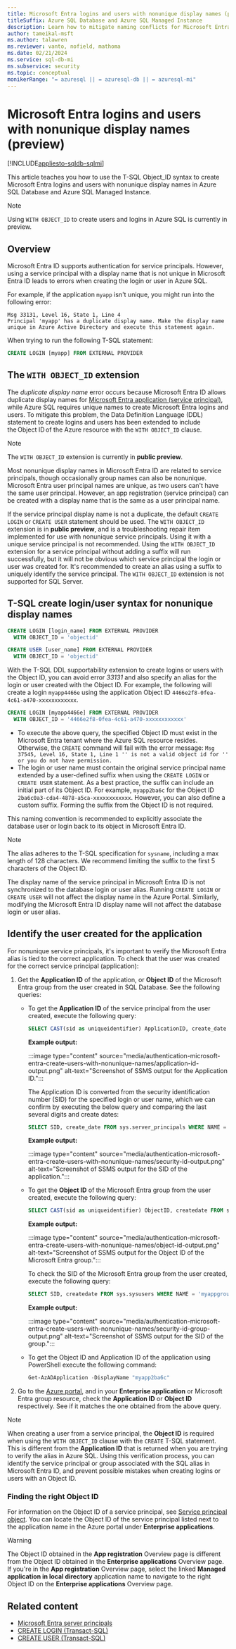 ```yaml
---
title: Microsoft Entra logins and users with nonunique display names (preview)
titleSuffix: Azure SQL Database and Azure SQL Managed Instance
description: Learn how to mitigate naming conflicts for Microsoft Entra logins and users with nonunique display names in Azure SQL Database and Azure SQL Managed Instance by using the T-SQL Object_ID syntax, currently in preview. 
author: tameikal-msft
ms.author: talawren
ms.reviewer: vanto, nofield, mathoma
ms.date: 02/21/2024
ms.service: sql-db-mi
ms.subservice: security
ms.topic: conceptual
monikerRange: "= azuresql || = azuresql-db || = azuresql-mi"
---
```


# Microsoft Entra logins and users with nonunique display names (preview)
[!INCLUDE[appliesto-sqldb-sqlmi](../includes/appliesto-sqldb-sqlmi.md)]

This article teaches you how to use the T-SQL Object_ID syntax to create Microsoft Entra logins and users with nonunique display names in Azure SQL Database and Azure SQL Managed Instance. 

> [!NOTE]
> Using `WITH OBJECT_ID` to create users and logins in Azure SQL is currently in preview. 

## Overview

Microsoft Entra ID supports authentication for service principals. However, using a service principal with a display name that is not unique in Microsoft Entra ID leads to errors when creating the login or user in Azure SQL. 


For example, if the application `myapp` isn't unique, you might run into the following error: 

```output
Msg 33131, Level 16, State 1, Line 4 
Principal 'myapp' has a duplicate display name. Make the display name unique in Azure Active Directory and execute this statement again. 
```

When trying to run the following T-SQL statement:

```sql
CREATE LOGIN [myapp] FROM EXTERNAL PROVIDER 
```


## The `WITH OBJECT_ID` extension

The *duplicate display name* error occurs because Microsoft Entra ID allows duplicate display names for [Microsoft Entra application (service principal)](authentication-aad-service-principal.md), while Azure SQL requires unique names to create Microsoft Entra logins and users. To mitigate this problem, the Data Definition Language (DDL) statement to create logins and users has been extended to include the Object ID of the Azure resource with the `WITH OBJECT_ID` clause.

> [!NOTE]
> The `WITH OBJECT_ID` extension is currently in **public preview**.
>
> Most nonunique display names in Microsoft Entra ID are related to service principals, though occasionally group names can also be nonunique. Microsoft Entra user principal names are unique, as two users can't have the same user principal. However, an app registration (service principal) can be created with a display name that is the same as a user principal name.
>
> If the service principal display name is not a duplicate, the default `CREATE LOGIN` or `CREATE USER` statement should be used. The `WITH OBJECT_ID` extension is in **public preview**, and is a troubleshooting repair item implemented for use with nonunique service principals. Using it with a unique service principal is not recommended. Using the `WITH OBJECT_ID` extension for a service principal without adding a suffix will run successfully, but it will not be obvious which service principal the login or user was created for. It's recommended to create an alias using a suffix to uniquely identify the service principal. The `WITH OBJECT_ID` extension is not supported for SQL Server.

## T-SQL create login/user syntax for nonunique display names

```sql
CREATE LOGIN [login_name] FROM EXTERNAL PROVIDER 
  WITH OBJECT_ID = 'objectid'
```

```sql
CREATE USER [user_name] FROM EXTERNAL PROVIDER 
  WITH OBJECT_ID = 'objectid'
```

With the T-SQL DDL supportability extension to create logins or users with the Object ID, you can avoid error *33131* and also specify an alias for the login or user created with the Object ID. For example, the following will create a login `myapp4466e` using the application Object ID `4466e2f8-0fea-4c61-a470-xxxxxxxxxxxx`.

```sql
CREATE LOGIN [myapp4466e] FROM EXTERNAL PROVIDER 
  WITH OBJECT_ID = '4466e2f8-0fea-4c61-a470-xxxxxxxxxxxx' 
```

- To execute the above query, the specified Object ID must exist in the Microsoft Entra tenant where the Azure SQL resource resides. Otherwise, the `CREATE` command will fail with the error message: `Msg 37545, Level 16, State 1, Line 1 '' is not a valid object id for '' or you do not have permission.`
- The login or user name must contain the original service principal name extended by a user-defined suffix when using the `CREATE LOGIN` or `CREATE USER` statement. As a best practice, the suffix can include an initial part of its Object ID. For example, `myapp2ba6c` for the Object ID `2ba6c0a3-cda4-4878-a5ca-xxxxxxxxxxxx`. However, you can also define a custom suffix. Forming the suffix from the Object ID is not required.

This naming convention is recommended to explicitly associate the database user or login back to its object in Microsoft Entra ID.

> [!NOTE]
> The alias adheres to the T-SQL specification for `sysname`, including a max length of 128 characters. We recommend limiting the suffix to the first 5 characters of the Object ID.
>
> The display name of the service principal in Microsoft Entra ID is not synchronized to the database login or user alias. Running `CREATE LOGIN` or `CREATE USER` will not affect the display name in the Azure Portal. Similarly, modifying the Microsoft Entra ID display name will not affect the database login or user alias.

## Identify the user created for the application

For nonunique service principals, it's important to verify the Microsoft Entra alias is tied to the correct application. To check that the user was created for the correct service principal (application):

1. Get the **Application ID** of the application, or **Object ID** of the Microsoft Entra group from the user created in SQL Database. See the following queries:

   - To get the **Application ID** of the service principal from the user created, execute the following query:

     ```sql
     SELECT CAST(sid as uniqueidentifier) ApplicationID, create_date FROM sys.server_principals WHERE NAME = 'myapp2ba6c' 
     ```

     **Example output:**

     :::image type="content" source="media/authentication-microsoft-entra-create-users-with-nonunique-names/application-id-output.png" alt-text="Screenshot of SSMS output for the Application ID.":::

     The Application ID is converted from the security identification number (SID) for the specified login or user name, which we can confirm by executing the below query and comparing the last several digits and create dates:

     ```sql
     SELECT SID, create_date FROM sys.server_principals WHERE NAME = 'myapp2ba6c' 
     ```

     **Example output:**

     :::image type="content" source="media/authentication-microsoft-entra-create-users-with-nonunique-names/security-id-output.png" alt-text="Screenshot of SSMS output for the SID of the application.":::

   - To get the **Object ID** of the Microsoft Entra group from the user created, execute the following query:

     ```sql
     SELECT CAST(sid as uniqueidentifier) ObjectID, createdate FROM sys.sysusers WHERE NAME = 'myappgroupd3451b' 
     ```

     **Example output:**

     :::image type="content" source="media/authentication-microsoft-entra-create-users-with-nonunique-names/object-id-output.png" alt-text="Screenshot of SSMS output for the Object ID of the Microsoft Entra group.":::

     To check the SID of the Microsoft Entra group from the user created, execute the following query:

     ```sql
     SELECT SID, createdate FROM sys.sysusers WHERE NAME = 'myappgroupd3451b' 
     ```

     **Example output:**

     :::image type="content" source="media/authentication-microsoft-entra-create-users-with-nonunique-names/security-id-group-output.png" alt-text="Screenshot of SSMS output for the SID of the group.":::

   - To get the Object ID and Application ID of the application using PowerShell execute the following command: 

     ```powershell
     Get-AzADApplication -DisplayName "myapp2ba6c"
     ```

1. Go to the [Azure portal](https://portal.azure.com), and in your **Enterprise application** or Microsoft Entra group resource, check the **Application ID** or **Object ID** respectively. See if it matches the one obtained from the above query.

> [!NOTE]
> When creating a user from a service principal, the **Object ID** is required when using the `WITH OBJECT_ID` clause with the `CREATE` T-SQL statement. This is different from the **Application ID** that is returned when you are trying to verify the alias in Azure SQL. Using this verification process, you can identify the service principal or group associated with the SQL alias in Microsoft Entra ID, and prevent possible mistakes when creating logins or users with an Object ID.

### Finding the right Object ID

For information on the Object ID of a service principal, see [Service principal object](/azure/active-directory/develop/app-objects-and-service-principals#service-principal-object). You can locate the Object ID of the service principal listed next to the application name in the Azure portal under **Enterprise applications**.

> [!WARNING]
> The Object ID obtained in the **App registration** Overview page is different from the Object ID obtained in the **Enterprise applications** Overview page. If you're in the **App registration** Overview page, select the linked **Managed application in local directory** application name to navigate to the right Object ID on the **Enterprise applications** Overview page.

## Related content

- [Microsoft Entra server principals](authentication-azure-ad-logins.md)
- [CREATE LOGIN (Transact-SQL)](/sql/t-sql/statements/create-login-transact-sql?view=azuresqldb-current&preserve-view=true)
- [CREATE USER (Transact-SQL)](/sql/t-sql/statements/create-user-transact-sql)

